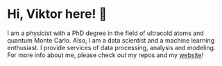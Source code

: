 # Hi, Viktor here! 👋

I am a physicist with a PhD degree in the field of ultracold atoms and quantum Monte Carlo.
Also, I am a data scientist and a machine learning enthusiast. 
I provide services of data processing, analysis and modeling.
For more info about me, please check out my repos and my [website]()!
